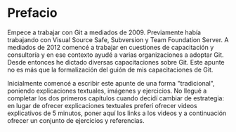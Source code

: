 # Prefacio

Empece a trabajar con Git a mediados de 2009. Previamente había trabajando con Visual Source Safe, Subversion y Team Foundation Server. A mediados de 2012 comencé a trabajar en cuestiones de capacitación y consultoría y en ese contexto ayudé a varias organizaciones a adoptar Git. Desde entonces he dictado diversas capacitaciones sobre Git. Este apunte no es más que la formalización del guión de mis capacitaciones de Git.

Inicialmente comencé a escribir este apunte de una forma "tradicional", poniendo explicaciones textuales, imágenes y ejercicios. No llegué a completar los dos primeros capítulos cuando decidí cambiar de estrategia: en lugar de ofrecer explicaciones textuales preferí ofrecer videos explicativos de 5 minutos, poner aquí los links a los videos y a continuación ofrecer un conjunto de ejercicios y referencias.
